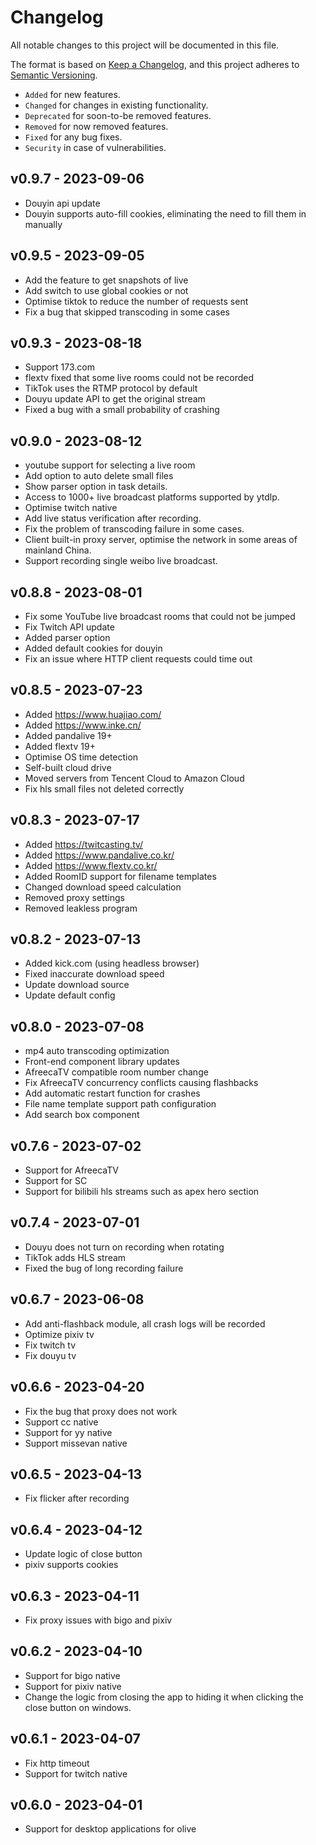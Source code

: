 # Changelog

All notable changes to this project will be documented in this file.

The format is based on [Keep a Changelog](https://keepachangelog.com/en/1.0.0/),
and this project adheres to [Semantic Versioning](https://semver.org/spec/v2.0.0.html).

- `Added` for new features.
- `Changed` for changes in existing functionality.
- `Deprecated` for soon-to-be removed features.
- `Removed` for now removed features.
- `Fixed` for any bug fixes.
- `Security` in case of vulnerabilities.

## v0.9.7 - 2023-09-06

- Douyin api update
- Douyin supports auto-fill cookies, eliminating the need to fill them in manually

## v0.9.5 - 2023-09-05

- Add the feature to get snapshots of live
- Add switch to use global cookies or not
- Optimise tiktok to reduce the number of requests sent
- Fix a bug that skipped transcoding in some cases

## v0.9.3 - 2023-08-18

- Support 173.com
- flextv fixed that some live rooms could not be recorded
- TikTok uses the RTMP protocol by default
- Douyu update API to get the original stream
- Fixed a bug with a small probability of crashing

## v0.9.0 - 2023-08-12

- youtube support for selecting a live room
- Add option to auto delete small files
- Show parser option in task details.
- Access to 1000+ live broadcast platforms supported by ytdlp.
- Optimise twitch native
- Add live status verification after recording.
- Fix the problem of transcoding failure in some cases.
- Client built-in proxy server, optimise the network in some areas of mainland China.
- Support recording single weibo live broadcast.

## v0.8.8 - 2023-08-01

- Fix some YouTube live broadcast rooms that could not be jumped
- Fix Twitch API update
- Added parser option
- Added default cookies for douyin
- Fix an issue where HTTP client requests could time out

## v0.8.5 - 2023-07-23

- Added https://www.huajiao.com/
- Added https://www.inke.cn/
- Added pandalive 19+
- Added flextv 19+
- Optimise OS time detection
- Self-built cloud drive
- Moved servers from Tencent Cloud to Amazon Cloud
- Fix hls small files not deleted correctly

## v0.8.3 - 2023-07-17

- Added https://twitcasting.tv/
- Added https://www.pandalive.co.kr/
- Added https://www.flextv.co.kr/
- Added RoomID support for filename templates
- Changed download speed calculation
- Removed proxy settings
- Removed leakless program

## v0.8.2 - 2023-07-13

- Added kick.com (using headless browser)
- Fixed inaccurate download speed
- Update download source
- Update default config

## v0.8.0 - 2023-07-08

- mp4 auto transcoding optimization
- Front-end component library updates
- AfreecaTV compatible room number change
- Fix AfreecaTV concurrency conflicts causing flashbacks
- Add automatic restart function for crashes
- File name template support path configuration
- Add search box component

## v0.7.6 - 2023-07-02

- Support for AfreecaTV
- Support for SC
- Support for bilibili hls streams such as apex hero section

## v0.7.4 - 2023-07-01

- Douyu does not turn on recording when rotating
- TikTok adds HLS stream
- Fixed the bug of long recording failure

## v0.6.7 - 2023-06-08

- Add anti-flashback module, all crash logs will be recorded
- Optimize pixiv tv
- Fix twitch tv
- Fix douyu tv

## v0.6.6 - 2023-04-20

- Fix the bug that proxy does not work
- Support cc native
- Support for yy native
- Support missevan native

## v0.6.5 - 2023-04-13

- Fix flicker after recording

## v0.6.4 - 2023-04-12

- Update logic of close button
- pixiv supports cookies

## v0.6.3 - 2023-04-11

- Fix proxy issues with bigo and pixiv

## v0.6.2 - 2023-04-10

- Support for bigo native
- Support for pixiv native
- Change the logic from closing the app to hiding it when clicking the close button on windows.

## v0.6.1 - 2023-04-07

- Fix http timeout
- Support for twitch native

## v0.6.0 - 2023-04-01

- Support for desktop applications for olive
